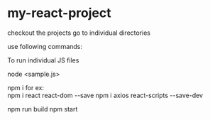 # my-react-project

checkout the projects
go to individual directories



use following commands:

To run individual JS files

node   <sample.js>


npm i <plugin names with space separated>
for ex:  
  npm i react react-dom --save
  npm i axios react-scripts --save-dev

npm run build
npm start



